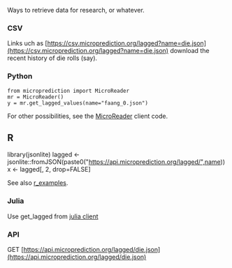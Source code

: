 Ways to retrieve data for research, or whatever. 

### CSV 
Links uch as [https://csv.microprediction.org/lagged?name=die.json](https://csv.microprediction.org/lagged?name=die.json) download
the recent history of die rolls (say).

### Python

    from microprediction import MicroReader
    mr = MicroReader()
    y = mr.get_lagged_values(name="faang_0.json")
    
For other possibilities, see the [MicroReader](https://github.com/microprediction/microprediction/blob/master/microprediction/reader.py) client code. 

## R

   library(jsonlite)
   lagged <- jsonlite::fromJSON(paste0("https://api.microprediction.org/lagged/",name))
   x <- lagged[, 2, drop=FALSE]
   
   
See also [r_examples](https://github.com/microprediction/microprediction/tree/master/r_examples). 

### Julia

Use get_lagged from [julia client](https://github.com/rustyconover/Microprediction/blob/master/src/Microprediction.jl)

### API

GET [https://api.microprediction.org/lagged/die.json](https://api.microprediction.org/lagged/die.json)

